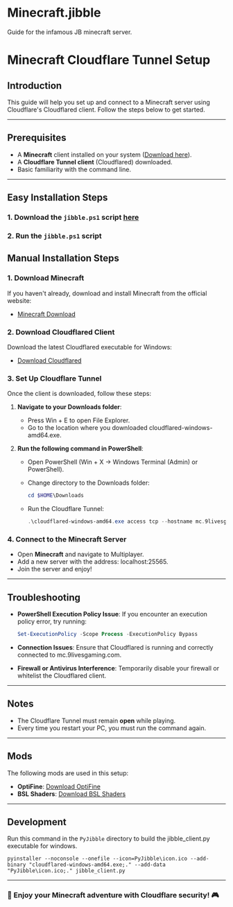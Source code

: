 # Minecraft.jibble
Guide for the infamous JB minecraft server.

# Minecraft Cloudflare Tunnel Setup

## Introduction
This guide will help you set up and connect to a Minecraft server using Cloudflare's Cloudflared client. Follow the steps below to get started.

---

## Prerequisites
- A **Minecraft** client installed on your system ([Download here](https://www.minecraft.net/en-us/download)).
- A **Cloudflare Tunnel client** (Cloudflared) downloaded.
- Basic familiarity with the command line.

---

## Easy Installation Steps
### 1. Download the `jibble.ps1` script [ here](https://raw.githubusercontent.com/bobbylite/Minecraft.jibble/refs/heads/main/jibble.ps1)
### 2. Run the `jibble.ps1` script

## Manual Installation Steps

### 1. Download Minecraft
If you haven't already, download and install Minecraft from the official website:
- [Minecraft Download](https://www.minecraft.net/en-us/download)

### 2. Download Cloudflared Client
Download the latest Cloudflared executable for Windows:
- [Download Cloudflared](https://github.com/cloudflare/cloudflared/releases/latest/download/cloudflared-windows-amd64.exe)

### 3. Set Up Cloudflare Tunnel
Once the client is downloaded, follow these steps:
1. **Navigate to your Downloads folder**:
   - Press Win + E to open File Explorer.
   - Go to the location where you downloaded cloudflared-windows-amd64.exe.

2. **Run the following command in PowerShell**:
   - Open PowerShell (Win + X → Windows Terminal (Admin) or PowerShell).
   - Change directory to the Downloads folder:
     
     ```powershell
     cd $HOME\Downloads
     ```
     
   - Run the Cloudflare Tunnel:
     
     ```powershell
     .\cloudflared-windows-amd64.exe access tcp --hostname mc.9livesgaming.com --url localhost:25565
     ```

### 4. Connect to the Minecraft Server
- Open **Minecraft** and navigate to Multiplayer.
- Add a new server with the address: localhost:25565.
- Join the server and enjoy!

---

## Troubleshooting
- **PowerShell Execution Policy Issue**: If you encounter an execution policy error, try running:
  
  ```powershell
  Set-ExecutionPolicy -Scope Process -ExecutionPolicy Bypass
  ```
  
- **Connection Issues**: Ensure that Cloudflared is running and correctly connected to mc.9livesgaming.com.
- **Firewall or Antivirus Interference**: Temporarily disable your firewall or whitelist the Cloudflared client.

---

## Notes
- The Cloudflare Tunnel must remain **open** while playing.
- Every time you restart your PC, you must run the command again.

---

## Mods
The following mods are used in this setup:
- **OptiFine**: [Download OptiFine](https://optifine.net/adloadx?f=preview_OptiFine_1.21.4_HD_U_J3_pre10.jar&x=0f37)
- **BSL Shaders**: [Download BSL Shaders](https://www.curseforge.com/minecraft/shaders/bsl-shaders/files/6018643)

---

## Development
Run this command in the `PyJibble` directory to build the jibble_client.py executable for windows.
```bsh
pyinstaller --noconsole --onefile --icon=PyJibble\icon.ico --add-binary "cloudflared-windows-amd64.exe;." --add-data "PyJibble\icon.ico;." jibble_client.py
```

---

### 🚀 Enjoy your Minecraft adventure with Cloudflare security! 🎮


